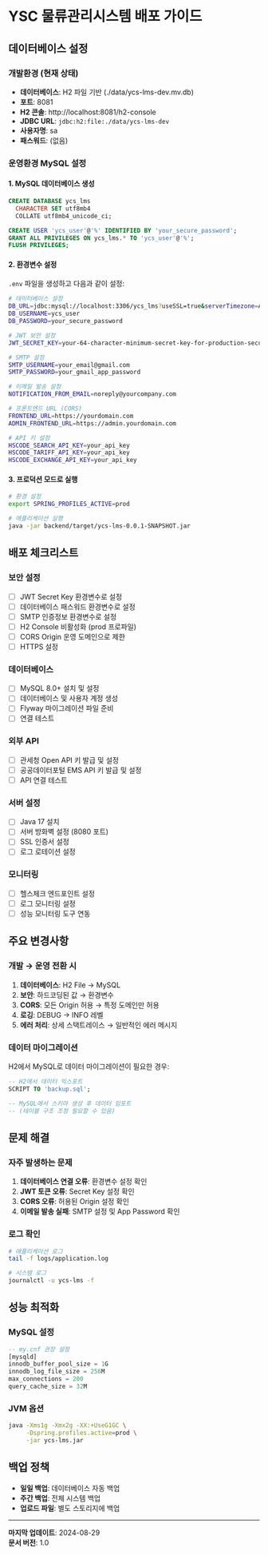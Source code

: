 # YSC 물류관리시스템 배포 가이드

## 데이터베이스 설정

### 개발환경 (현재 상태)
- **데이터베이스**: H2 파일 기반 (./data/ycs-lms-dev.mv.db)
- **포트**: 8081
- **H2 콘솔**: http://localhost:8081/h2-console
- **JDBC URL**: `jdbc:h2:file:./data/ycs-lms-dev`
- **사용자명**: sa
- **패스워드**: (없음)

### 운영환경 MySQL 설정

#### 1. MySQL 데이터베이스 생성
```sql
CREATE DATABASE ycs_lms 
  CHARACTER SET utf8mb4 
  COLLATE utf8mb4_unicode_ci;

CREATE USER 'ycs_user'@'%' IDENTIFIED BY 'your_secure_password';
GRANT ALL PRIVILEGES ON ycs_lms.* TO 'ycs_user'@'%';
FLUSH PRIVILEGES;
```

#### 2. 환경변수 설정
`.env` 파일을 생성하고 다음과 같이 설정:

```bash
# 데이터베이스 설정
DB_URL=jdbc:mysql://localhost:3306/ycs_lms?useSSL=true&serverTimezone=Asia/Seoul&characterEncoding=UTF-8
DB_USERNAME=ycs_user
DB_PASSWORD=your_secure_password

# JWT 보안 설정
JWT_SECRET_KEY=your-64-character-minimum-secret-key-for-production-security-here

# SMTP 설정
SMTP_USERNAME=your_email@gmail.com
SMTP_PASSWORD=your_gmail_app_password

# 이메일 발송 설정
NOTIFICATION_FROM_EMAIL=noreply@yourcompany.com

# 프론트엔드 URL (CORS)
FRONTEND_URL=https://yourdomain.com
ADMIN_FRONTEND_URL=https://admin.yourdomain.com

# API 키 설정
HSCODE_SEARCH_API_KEY=your_api_key
HSCODE_TARIFF_API_KEY=your_api_key
HSCODE_EXCHANGE_API_KEY=your_api_key
```

#### 3. 프로덕션 모드로 실행
```bash
# 환경 설정
export SPRING_PROFILES_ACTIVE=prod

# 애플리케이션 실행
java -jar backend/target/ycs-lms-0.0.1-SNAPSHOT.jar
```

## 배포 체크리스트

### 보안 설정
- [ ] JWT Secret Key 환경변수로 설정
- [ ] 데이터베이스 패스워드 환경변수로 설정
- [ ] SMTP 인증정보 환경변수로 설정
- [ ] H2 Console 비활성화 (prod 프로파일)
- [ ] CORS Origin 운영 도메인으로 제한
- [ ] HTTPS 설정

### 데이터베이스
- [ ] MySQL 8.0+ 설치 및 설정
- [ ] 데이터베이스 및 사용자 계정 생성
- [ ] Flyway 마이그레이션 파일 준비
- [ ] 연결 테스트

### 외부 API
- [ ] 관세청 Open API 키 발급 및 설정
- [ ] 공공데이터포털 EMS API 키 발급 및 설정
- [ ] API 연결 테스트

### 서버 설정
- [ ] Java 17 설치
- [ ] 서버 방화벽 설정 (8080 포트)
- [ ] SSL 인증서 설정
- [ ] 로그 로테이션 설정

### 모니터링
- [ ] 헬스체크 엔드포인트 설정
- [ ] 로그 모니터링 설정
- [ ] 성능 모니터링 도구 연동

## 주요 변경사항

### 개발 → 운영 전환 시
1. **데이터베이스**: H2 File → MySQL
2. **보안**: 하드코딩된 값 → 환경변수
3. **CORS**: 모든 Origin 허용 → 특정 도메인만 허용
4. **로깅**: DEBUG → INFO 레벨
5. **에러 처리**: 상세 스택트레이스 → 일반적인 에러 메시지

### 데이터 마이그레이션
H2에서 MySQL로 데이터 마이그레이션이 필요한 경우:
```sql
-- H2에서 데이터 익스포트
SCRIPT TO 'backup.sql';

-- MySQL에서 스키마 생성 후 데이터 임포트
-- (테이블 구조 조정 필요할 수 있음)
```

## 문제 해결

### 자주 발생하는 문제
1. **데이터베이스 연결 오류**: 환경변수 설정 확인
2. **JWT 토큰 오류**: Secret Key 설정 확인
3. **CORS 오류**: 허용된 Origin 설정 확인
4. **이메일 발송 실패**: SMTP 설정 및 App Password 확인

### 로그 확인
```bash
# 애플리케이션 로그
tail -f logs/application.log

# 시스템 로그
journalctl -u ycs-lms -f
```

## 성능 최적화

### MySQL 설정
```sql
-- my.cnf 권장 설정
[mysqld]
innodb_buffer_pool_size = 1G
innodb_log_file_size = 256M
max_connections = 200
query_cache_size = 32M
```

### JVM 옵션
```bash
java -Xms1g -Xmx2g -XX:+UseG1GC \
     -Dspring.profiles.active=prod \
     -jar ycs-lms.jar
```

## 백업 정책
- **일일 백업**: 데이터베이스 자동 백업
- **주간 백업**: 전체 시스템 백업
- **업로드 파일**: 별도 스토리지에 백업

---

**마지막 업데이트**: 2024-08-29  
**문서 버전**: 1.0